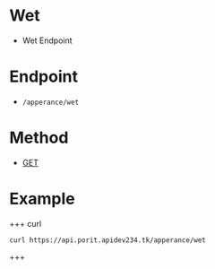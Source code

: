# Wet
- Wet Endpoint

# Endpoint
- `/apperance/wet` 

# Method
- [GET](https://developer.mozilla.org/en-US/docs/Web/HTTP/Methods/GET)

# Example
+++ curl
``` 
curl https://api.porit.apidev234.tk/apperance/wet
``` 
+++